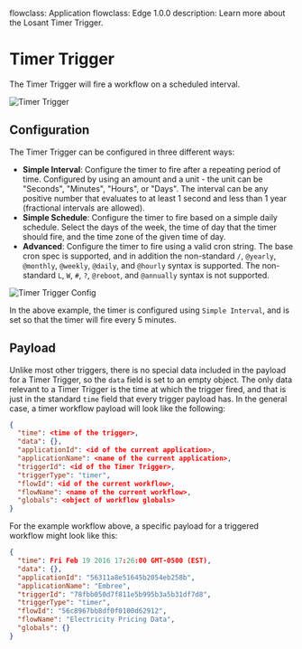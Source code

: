 flowclass: Application
flowclass: Edge 1.0.0
description: Learn more about the Losant Timer Trigger.

# Timer Trigger

The Timer Trigger will fire a workflow on a scheduled interval.

![Timer Trigger](/images/workflows/triggers/timer-trigger.png "Timer Trigger")

## Configuration

The Timer Trigger can be configured in three different ways:

* **Simple Interval**: Configure the timer to fire after a repeating period of time. Configured by using an amount and a unit - the unit can be "Seconds", "Minutes", "Hours", or "Days". The interval can be any positive number that evaluates to at least 1 second and less than 1 year (fractional intervals are allowed).
* **Simple Schedule**: Configure the timer to fire based on a simple daily schedule. Select the days of the week, the time of day that the timer should fire, and the time zone of the given time of day.
* **Advanced**: Configure the timer to fire using a valid cron string. The base cron spec is supported, and in addition the non-standard `/`, `@yearly`, `@monthly`, `@weekly`, `@daily`, and `@hourly` syntax is supported. The non-standard `L`, `W`, `#`, `?`, `@reboot`, and `@annually` syntax is not supported.

![Timer Trigger Config](/images/workflows/triggers/timer-trigger-config.png "Timer Trigger Config")

In the above example, the timer is configured using `Simple Interval`, and is set so that the timer will fire every 5 minutes.

## Payload

Unlike most other triggers, there is no special data included in the payload for a Timer Trigger, so the `data` field is set to an empty object. The only data relevant to a Timer Trigger is the time at which the trigger fired, and that is just in the standard `time` field that every trigger payload has. In the general case, a timer workflow payload will look like the following:

```json
{
  "time": <time of the trigger>,
  "data": {},
  "applicationId": <id of the current application>,
  "applicationName": <name of the current application>,
  "triggerId": <id of the Timer Trigger>,
  "triggerType": "timer",
  "flowId": <id of the current workflow>,
  "flowName": <name of the current workflow>,
  "globals": <object of workflow globals>
}
```

For the example workflow above, a specific payload for a triggered workflow might look like this:

```json
{
  "time": Fri Feb 19 2016 17:26:00 GMT-0500 (EST),
  "data": {},
  "applicationId": "56311a8e51645b2054eb258b",
  "applicationName": "Embree",
  "triggerId": "78fbb050d7f811e5b995b3a5b31df7d8",
  "triggerType": "timer",
  "flowId": "56c8967bb8df0f0100d62912",
  "flowName": "Electricity Pricing Data",
  "globals": {}
}
```
